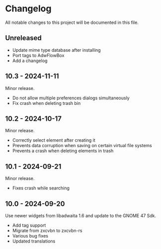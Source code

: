 # Changelog

All notable changes to this project will be documented in this file.

## Unreleased
- Update mime type database after installing
- Port tags to AdwFlowBox
- Add a changelog

## 10.3 - 2024-11-11
Minor release.
- Do not allow multiple preferences dialogs simultaneously
- Fix crash when deleting trash bin

## 10.2 - 2024-10-17
Minor release.
- Correctly select element after creating it
- Prevents data corruption when saving on certain virtual file systems
- Prevents a crash when deleting elements in trash

## 10.1 - 2024-09-21
Minor release.

- Fixes crash while searching

## 10.0 - 2024-09-20
Use newer widgets from libadwaita 1.6 and update to the GNOME 47 Sdk.
- Add tag support
- Migrate from zxcvbn to zxcvbn-rs
- Various bug fixes
- Updated translations
